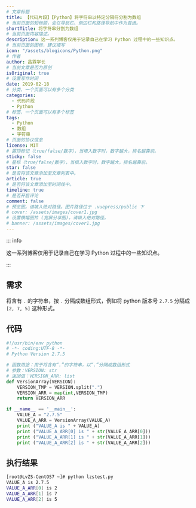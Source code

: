```yaml
---
# 文章标题
title: 【代码片段】【Python】将字符串以特定分隔符分割为数组
# 当前页面的短标题，会在导航栏、侧边栏和路径导航中作为首选。
shortTitle: 将字符串分割为数组
# 当前页面内容描述。
description: 这一系列博客仅用于记录自己在学习 Python 过程中的一些知识点。
# 当前页面的图标，建议填写
icon: "/assets/blogicons/Python.png"
# 作者
author: 昌霖学长
# 当前文章是否为原创
isOriginal: true
# 设置写作时间
date: 2019-02-18
# 分类，一个页面可以有多个分类
categories: 
  - 代码片段
  - Python
# 标签，一个页面可以有多个标签
tags: 
  - Python
  - 数组
  - 字符串
# 页面的协议信息
license: MIT
# 置顶标记（true/false/数字），当填入数字时，数字越大，排名越靠前。
sticky: false
# 星标（true/false/数字），当填入数字时，数字越大，排名越靠前。
star: false
# 是否将该文章添加至文章列表中。
article: true
# 是否将该文章添加至时间线中。
timeline: true
# 是否开启评论
comment: false
# 预览图。请填入绝对路径。图片路径位于 .vuepress/public 下
# cover: /assets/images/cover1.jpg
# 设置横幅图片 (宽屏分享图)，请填入绝对路径。
# banner: /assets/images/cover1.jpg
---
```


::: info

这一系列博客仅用于记录自己在学习 Python 过程中的一些知识点。

:::

## 需求

将含有 `.` 的字符串，按 `.` 分隔成数组形式，例如将 python 版本号 `2.7.5` 分隔成 `[2, 7, 5]` 这种形式。

## 代码

```python
#!/usr/bin/env python
# -*- coding:UTF-8 -*-
# Python Version 2.7.5

# 函数用途：用于将含有“.”的字符串，以“.”分隔成数组形式
# 参数：VERSION: str
# 返回值：VERSION_ARR: list
def VersionArray(VERSION):
    VERSION_TMP = VERSION.split(".")
    VERSION_ARR = map(int,VERSION_TMP)
    return VERSION_ARR

if __name__ == '__main__':
    VALUE_A = "2.7.5"
    VALUE_A_ARR = VersionArray(VALUE_A)
    print ("VALUE_A is " + VALUE_A)
    print ("VALUE_A_ARR[0] is " + str(VALUE_A_ARR[0]))
    print ("VALUE_A_ARR[1] is " + str(VALUE_A_ARR[1]))
    print ("VALUE_A_ARR[2] is " + str(VALUE_A_ARR[2]))

```

## 执行结果

```bash
[root@LvZS-CentOS7 ~]# python lzstest.py 
VALUE_A is 2.7.5
VALUE_A_ARR[0] is 2
VALUE_A_ARR[1] is 7
VALUE_A_ARR[2] is 5
```
